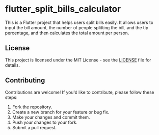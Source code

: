# flutter_split_bills_calculator

This is a Flutter project that helps users split bills easily. It allows users to input the bill amount, the number of people splitting the bill, and the tip percentage, and then calculates the total amount per person.

## License

This project is licensed under the MIT License - see the [LICENSE](LICENSE) file for details.

## Contributing

Contributions are welcome! If you'd like to contribute, please follow these steps:

1.  Fork the repository.
2.  Create a new branch for your feature or bug fix.
3.  Make your changes and commit them.
4.  Push your changes to your fork.
5.  Submit a pull request.
